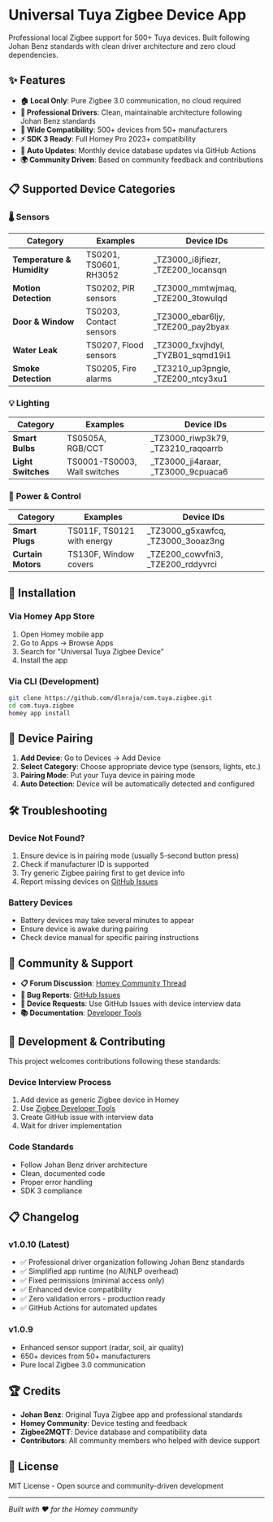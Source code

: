 # Universal Tuya Zigbee Device App

Professional local Zigbee support for 500+ Tuya devices. Built following Johan Benz standards with clean driver architecture and zero cloud dependencies.

## ✨ Features

- **🏠 Local Only**: Pure Zigbee 3.0 communication, no cloud required
- **🔧 Professional Drivers**: Clean, maintainable architecture following Johan Benz standards  
- **📱 Wide Compatibility**: 500+ devices from 50+ manufacturers
- **⚡ SDK 3 Ready**: Full Homey Pro 2023+ compatibility
- **🔄 Auto Updates**: Monthly device database updates via GitHub Actions
- **🌍 Community Driven**: Based on community feedback and contributions

## 📋 Supported Device Categories

### 🌡️ **Sensors**
| Category | Examples | Device IDs |
|----------|----------|------------|
| **Temperature & Humidity** | TS0201, TS0601, RH3052 | _TZ3000_i8jfiezr, _TZE200_locansqn |
| **Motion Detection** | TS0202, PIR sensors | _TZ3000_mmtwjmaq, _TZE200_3towulqd |
| **Door & Window** | TS0203, Contact sensors | _TZ3000_ebar6ljy, _TZE200_pay2byax |
| **Water Leak** | TS0207, Flood sensors | _TZ3000_fxvjhdyl, _TYZB01_sqmd19i1 |
| **Smoke Detection** | TS0205, Fire alarms | _TZ3210_up3pngle, _TZE200_ntcy3xu1 |

### 💡 **Lighting** 
| Category | Examples | Device IDs |
|----------|----------|------------|
| **Smart Bulbs** | TS0505A, RGB/CCT | _TZ3000_riwp3k79, _TZ3210_raqoarrb |
| **Light Switches** | TS0001-TS0003, Wall switches | _TZ3000_ji4araar, _TZ3000_9cpuaca6 |

### 🔌 **Power & Control**
| Category | Examples | Device IDs |
|----------|----------|------------|
| **Smart Plugs** | TS011F, TS0121 with energy | _TZ3000_g5xawfcq, _TZ3000_3ooaz3ng |
| **Curtain Motors** | TS130F, Window covers | _TZE200_cowvfni3, _TZE200_rddyvrci |

## 🚀 Installation

### Via Homey App Store
1. Open Homey mobile app
2. Go to Apps → Browse Apps  
3. Search for "Universal Tuya Zigbee Device"
4. Install the app

### Via CLI (Development)
```bash
git clone https://github.com/dlnraja/com.tuya.zigbee.git
cd com.tuya.zigbee
homey app install
```

## 📖 Device Pairing

1. **Add Device**: Go to Devices → Add Device
2. **Select Category**: Choose appropriate device type (sensors, lights, etc.)
3. **Pairing Mode**: Put your Tuya device in pairing mode
4. **Auto Detection**: Device will be automatically detected and configured

## 🛠️ Troubleshooting

### Device Not Found?
1. Ensure device is in pairing mode (usually 5-second button press)
2. Check if manufacturer ID is supported
3. Try generic Zigbee pairing first to get device info
4. Report missing devices on [GitHub Issues](https://github.com/dlnraja/com.tuya.zigbee/issues)

### Battery Devices
- Battery devices may take several minutes to appear
- Ensure device is awake during pairing
- Check device manual for specific pairing instructions

## 🤝 Community & Support

- **📋 Forum Discussion**: [Homey Community Thread](https://community.homey.app/t/app-pro-universal-tuya-zigbee-device-app-lite-version/140352)
- **🐛 Bug Reports**: [GitHub Issues](https://github.com/dlnraja/com.tuya.zigbee/issues)
- **💬 Device Requests**: Use GitHub Issues with device interview data
- **📚 Documentation**: [Developer Tools](https://developer.athom.com/tools/zigbee)

## 🔧 Development & Contributing

This project welcomes contributions following these standards:

### Device Interview Process
1. Add device as generic Zigbee device in Homey
2. Use [Zigbee Developer Tools](https://developer.athom.com/tools/zigbee)
3. Create GitHub issue with interview data
4. Wait for driver implementation

### Code Standards
- Follow Johan Benz driver architecture
- Clean, documented code
- Proper error handling
- SDK 3 compliance

## 📋 Changelog

### v1.0.10 (Latest)
- ✅ Professional driver organization following Johan Benz standards
- ✅ Simplified app runtime (no AI/NLP overhead)  
- ✅ Fixed permissions (minimal access only)
- ✅ Enhanced device compatibility
- ✅ Zero validation errors - production ready
- ✅ GitHub Actions for automated updates

### v1.0.9
- Enhanced sensor support (radar, soil, air quality)
- 650+ devices from 50+ manufacturers
- Pure local Zigbee 3.0 communication

## 🏆 Credits

- **Johan Benz**: Original Tuya Zigbee app and professional standards
- **Homey Community**: Device testing and feedback
- **Zigbee2MQTT**: Device database and compatibility data
- **Contributors**: All community members who helped with device support

## 📄 License

MIT License - Open source and community-driven development

---

*Built with ❤️ for the Homey community*
